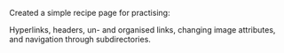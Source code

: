 Created a simple recipe page for practising:

Hyperlinks,
headers,
un- and organised links,
changing image attributes,
and navigation through subdirectories. 
